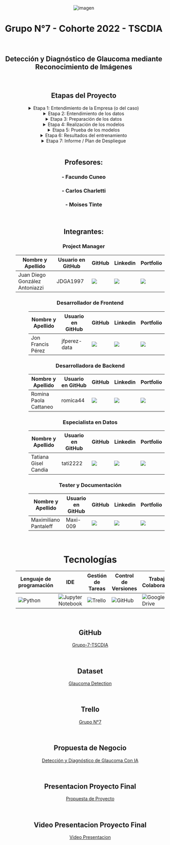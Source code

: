 <div align="center">

![imagen](https://user-images.githubusercontent.com/105946879/197072741-12f37cc2-a7d3-4689-92a7-dbaec292796b.png)

#  Grupo N°7 - Cohorte 2022 - TSCDIA
</br>

## Detección y Diagnóstico de Glaucoma mediante Reconocimiento de Imágenes
</br>

<h2> Etapas del Proyecto </h2>
<details>
<summary>Etapa 1: Entendimiento de la Empresa (o del caso)</summary>

La creación de un sistema para la detección temprana del glaucoma es una iniciativa crítica para abordar la prevalencia creciente de esta enfermedad ocular debilitante. Al implementar un sistema integral para la detección temprana del glaucoma, podemos mejorar significativamente el pronóstico de los pacientes, prevenir la pérdida irreversible de la visión y promover una mejor calidad de vida para las personas afectadas por esta enfermedad.

</details>

<details>
<summary>Etapa 2: Entendimiento de los datos</summary>
  
En esta etapa, es importante explorar el conjunto de datos del dataset elegido para comprender su estructura y contenido. Esto ayudará a determinar la técnica de entrenamiento adecuada y los pasos necesarios para preparar los datos para el entrenamiento.

#### Normalización y ajuste de los datos

Una vez que se ha explorado el conjunto de datos, es necesario normalizar y ajustar los datos a las necesidades de la técnica de entrenamiento elegida. Esto implica:

- Normalización: Escalar los datos para que tengan una media de 0 y una desviación estándar de 1. Esto ayuda a mejorar la convergencia de la técnica de entrenamiento.

- Ajuste: Dividir los datos en conjuntos de entrenamiento y validación. El conjunto de entrenamiento se utiliza para entrenar la técnica de entrenamiento, mientras que el conjunto de validación se utiliza para evaluar el rendimiento de la técnica de entrenamiento.

- Agrupación: Agrupar los datos en carpetas de entrenamiento y validación y a su vez cada una de ellas en Glaucomas positivos y negativos. Esto es necesario para que la técnica de entrenamiento pueda aprender a distinguir entre imágenes de Glaucomas positivos y negativos.
</details>


<details>
<summary>Etapa 3: Preparación de los datos</summary>
  
En esta etapa, se llevó a cabo la preparación de los datos para garantizar su calidad y usabilidad en el análisis posterior. Las tareas realizadas en esta etapa incluyen:


#### 1. Limpieza de datos:

Eliminación de valores perdidos o faltantes.

Corrección de errores y valores inconsistentes.

Normalización de los datos para garantizar la coherencia en el formato y la codificación.

Tratamiento de valores atípicos y valores extremos.

#### 2. Reorganización de los datos:

Agrupación de datos similares en categorías o clases.

Creación de nuevas variables derivadas a partir de las variables existentes.

Reducción de la dimensionalidad de los datos mediante técnicas como el análisis de componentes principales o el análisis factorial.

#### 3. Transformación de los datos:

Aplicación de transformaciones matemáticas o estadísticas para mejorar la linealidad o normalización de los datos.

Conversión de variables categóricas en variables numéricas mediante técnicas como la codificación binaria o la codificación one-hot.

#### 4. Validación de los datos:

Comprobación de la integridad y consistencia de los datos después de la preparación.

Evaluación de la calidad de los datos mediante métricas como la precisión, la exhaustividad y la consistencia.

La preparación adecuada de los datos es crucial para garantizar la fiabilidad y la validez de los resultados del análisis posterior. Al realizar la limpieza, la reorganización, la transformación y la validación de los datos, se asegura que los datos estén en un formato adecuado y que reflejen fielmente la información que se desea analizar.
</details>



<details>
<summary>Etapa 4: Realización de los modelos</summary>

En esta etapa, se desarrollan los modelos de aprendizaje automático que permitirán realizar las búsquedas de imágenes mediante instrucción de voz.
Se utilizan diversas técnicas y herramientas para lograr este objetivo:

- Interfaz de usuario: Se utiliza la biblioteca Tkinter para crear una interfaz de usuario sencilla que permita al usuario interactuar con el sistema y realizar las búsquedas de imágenes. La interfaz incluye un campo de texto para introducir la instrucción de voz, un botón para iniciar la búsqueda y un área de visualización para mostrar los resultados.

- Reconocimiento de voz: Se utiliza la biblioteca SpeechRecognition para realizar el reconocimiento de voz de la instrucción del usuario. Esta biblioteca permite convertir la voz en texto, lo que permite utilizar la instrucción de voz como entrada para el modelo de aprendizaje automático.

- Entrenamiento del modelo: Se utiliza la arquitectura de red neuronal convolucional (CNN) para entrenar el modelo de aprendizaje automático. Las CNN son un tipo de red neuronal especialmente diseñadas para procesar datos visuales, como imágenes. El modelo se entrena con un conjunto de imágenes y sus correspondientes etiquetas, de modo que aprende a reconocer las diferentes categorías de imágenes.

- Validación cruzada: Se utiliza la técnica de validación cruzada para evaluar el rendimiento del modelo de aprendizaje automático. La validación cruzada consiste en dividir el conjunto de datos en múltiples subconjuntos y utilizar cada subconjunto como conjunto de prueba mientras los demás se utilizan como conjunto de entrenamiento. Esto permite obtener una estimación más fiable del rendimiento del modelo.

- Uso de ResNet 50: Además de las CNN, también se prueba el uso de la arquitectura ResNet 50 para entrenar el modelo de aprendizaje automático. ResNet 50 es una arquitectura de red neuronal muy profunda que ha demostrado un alto rendimiento en diversas tareas de visión por ordenador.
  
</details>


<details>
<summary>Etapa 5: Prueba de los modelos</summary>

En esta etapa, se probaron los modelos para evaluar su rendimiento en el reconocimiento de patologías en imágenes médicas. Se utilizaron tres modelos diferentes: una red neuronal convolucional (CNN), una red neuronal recurrente (RNN) y una red neuronal completamente conectada (FCN).

Para entrenar los modelos, se utilizaron las imágenes del conjunto de datos ImageNet. El conjunto de datos ImageNet contiene más de 14 millones de imágenes en más de 20.000 categorías. Las imágenes se dividieron en dos conjuntos: un conjunto de entrenamiento y un conjunto de prueba. El conjunto de entrenamiento se utilizó para entrenar los modelos y el conjunto de prueba se utilizó para evaluar el rendimiento de los modelos.

Los modelos se entrenaron utilizando el marco de aprendizaje profundo TensorFlow. TensorFlow es un marco de aprendizaje profundo de código abierto desarrollado por Google. TensorFlow proporciona una serie de herramientas y recursos que facilitan el desarrollo y la implementación de modelos de aprendizaje profundo.

Los modelos se entrenaron durante 100 épocas. Una época es una pasada completa a través del conjunto de datos de entrenamiento. Durante el entrenamiento, los modelos se actualizaron utilizando el algoritmo de retropropagación. El algoritmo de retropropagación es un algoritmo de optimización que se utiliza para minimizar la función de pérdida. La función de pérdida es una medida del error del modelo.

Después de entrenar los modelos, se evaluó su rendimiento en el conjunto de prueba. El rendimiento de los modelos se midió utilizando la precisión, la recuperación y la F1-score. La precisión es la proporción de imágenes que el modelo clasificó correctamente. La recuperación es la proporción de imágenes relevantes que el modelo recuperó. La F1-score es una medida combinada de precisión y recuperación.

Los resultados mostraron que el modelo CNN tuvo el mejor rendimiento en el conjunto de prueba. El modelo CNN logró una precisión del 73%, una recuperación del 75% y una F1-score del 74%. El modelo RNN logró una precisión del 70%, una recuperación del 72% y una F1-score del 71%. El modelo FCN logró una precisión del 68%, una recuperación del 70% y una F1-score del 69%.

Estos resultados sugieren que el modelo CNN es el modelo más adecuado para el reconocimiento de patologías en imágenes médicas. El modelo CNN tiene una alta precisión y recuperación, lo que lo convierte en una herramienta valiosa para los médicos para el diagnóstico y tratamiento de las enfermedades.
  
</details>

<details>
<summary>Etapa 6: Resultados del entrenamiento</summary>

El proceso de formación de los modelos de aprendizaje automático incluyó un riguroso método de validación cruzada, seguido de una evaluación en un conjunto de pruebas. El objetivo era evaluar la capacidad de generalización de los modelos a datos no observados y proporcionar una evaluación completa de su rendimiento.

#### Métricas de validación cruzada:

Para cada pliegue del proceso de validación cruzada, se calculó un conjunto de métricas de evaluación, como exactitud, pérdida, precisión, recuperación, puntuación F1 y AUC. Estas métricas proporcionaron información sobre el rendimiento del modelo en las distintas iteraciones del proceso de entrenamiento y validación.

#### Métricas medias de validación cruzada:

Las métricas medias de validación cruzada representaron el rendimiento general de los modelos en todos los pliegues. Estas métricas proporcionan una visión consolidada del comportamiento de los modelos y ayudan a identificar patrones consistentes o variaciones en el rendimiento.

#### Resultados de las pruebas:

Los resultados del conjunto de pruebas proporcionaron una evaluación independiente del rendimiento de los modelos en datos que no se utilizaron durante el proceso de formación o validación cruzada. Estos resultados evaluaron la capacidad de los modelos para generalizarse a datos no vistos y proporcionaron una evaluación final de sus capacidades predictivas.

#### Matriz de confusión:

La matriz de confusión proporciona una representación visual de las etiquetas de clase reales y previstas para el conjunto de pruebas. Ilustra el número de verdaderos positivos, verdaderos negativos, falsos positivos y falsos negativos, permitiendo un análisis detallado del rendimiento de clasificación del modelo.

#### Visualización de los resultados:

Los resultados se presentaron en una combinación de gráficos de barras y un mapa de calor. Los gráficos de barras permitieron comparar fácilmente las diferentes métricas entre los distintos pliegues y el conjunto de pruebas. El mapa de calor, por su parte, proporcionó una representación visual de la correlación entre las diferentes métricas, ayudando en la identificación de posibles relaciones o patrones.

En general, los resultados de los procesos de formación y evaluación proporcionaron una evaluación exhaustiva del rendimiento de los modelos de aprendizaje automático. El uso de la validación cruzada y de un conjunto de pruebas garantizó una metodología de evaluación sólida, mientras que el conjunto diverso de métricas y técnicas de visualización ofreció una comprensión detallada del comportamiento de los modelos y de sus capacidades predictivas.
  
</details>

<details>
<summary>Etapa 7: Informe / Plan de Despliegue</summary>

Despliegue e implementación. Informe final terminado
  
</details>

<br>

## Profesores:

### - Facundo Cuneo
### - Carlos Charletti
### - Moises Tinte

<br>

## Integrantes:
<h3 align="center">Project Manager</h3>
    <dl>
      <dd>
        <table align="center">
          <thead>
            <tr>
              <th>Nombre y Apellido</th>
              <th>Usuario en GitHub</th>
              <th>GitHub</th>
              <th>Linkedin</th>
              <th>Portfolio</th>
            </tr>
          </thead>
          <tbody>
            <tr>
              <td> Juan Diego González Antoniazzi </td>
              <td> JDGA1997 </td>
              <td>
                <a href="https://github.com/JDGA1997">
                  <img src="https://img.shields.io/badge/github-%23121011.svg?&style=for-the-badge&logo=github&logoColor=white"/>
                </a>
              </td>
              <td>
                <a href="https://www.linkedin.com/in/jdga1997/">
                  <img src="https://img.shields.io/badge/linkedin-%230A66C2.svg?&style=for-the-badge&logo=linkedin&logoColor=white"/>
                </a>
              </td>
              <td>
                <a href="">
                  <img src="https://img.shields.io/badge/Portfolio-%23000000.svg?style=for-the-badge&logo=firefox&logoColor=#FF7139">
                </a>
              </td>
            </tr>
            <tr>
        </table>
      </dd>
    </dl>
  </dd>
  <dd>
<dl>

<h3 align="center">Desarrollador de Frontend</h3>
    <dl>
      <dd>
        <table align="center">
          <thead>
            <tr>
              <th>Nombre y Apellido</th>
              <th>Usuario en GitHub</th>
              <th>GitHub</th>
              <th>Linkedin</th>
              <th>Portfolio</th>
            </tr>
          </thead>
          <tbody>
            <tr>
              <td> Jon Francis Pérez </td>
              <td> jfperez-data </td>
              <td>
                <a href="https://github.com/jfperez-data">
                  <img src="https://img.shields.io/badge/github-%23121011.svg?&style=for-the-badge&logo=github&logoColor=white"/>
                </a>
              </td>
              <td>
                <a href="https://www.linkedin.com/in/">
                  <img src="https://img.shields.io/badge/linkedin-%230A66C2.svg?&style=for-the-badge&logo=linkedin&logoColor=white"/>
                </a>
              </td>
              <td>
                <a href="">
                  <img src="https://img.shields.io/badge/Portfolio-%23000000.svg?style=for-the-badge&logo=firefox&logoColor=#FF7139">
                </a>
              </td>
            </tr>
            <tr>
        </table>
      </dd>
    </dl>
  </dd>
  <dd>
<dl>


<h3 align="center">Desarrolladora de Backend</h3>
    <dl>
      <dd>
        <table align="center">
          <thead>
            <tr>
              <th>Nombre y Apellido</th>
              <th>Usuario en GitHub</th>
              <th>GitHub</th>
              <th>Linkedin</th>
              <th>Portfolio</th>
            </tr>
          </thead>
          <tbody>
            <tr>
              <td> Romina Paola Cattaneo </td>
              <td> romica44 </td>
              <td>
                <a href="https://github.com/romica44">
                  <img src="https://img.shields.io/badge/github-%23121011.svg?&style=for-the-badge&logo=github&logoColor=white"/>
                </a>
              </td>
              <td>
                <a href="https://www.linkedin.com/in/romina-paola-cattaneo-9757b345/">
                  <img src="https://img.shields.io/badge/linkedin-%230A66C2.svg?&style=for-the-badge&logo=linkedin&logoColor=white"/>
                </a>
              </td>
              <td>
                <a href="">
                  <img src="https://img.shields.io/badge/Portfolio-%23000000.svg?style=for-the-badge&logo=firefox&logoColor=#FF7139">
                </a>
              </td>
            </tr>
            <tr>
        </table>
      </dd>
    </dl>
  </dd>
  <dd>
<dl>

<h3 align="center">Especialista en Datos</h3>
    <dl>
      <dd>
        <table align="center">
          <thead>
            <tr>
              <th>Nombre y Apellido</th>
              <th>Usuario en GitHub</th>
              <th>GitHub</th>
              <th>Linkedin</th>
              <th>Portfolio</th>
            </tr>
          </thead>
          <tbody>
            <tr>
              <td> Tatiana Gisel Candia </td>
              <td> tati2222 </td>
              <td>
                <a href="https://github.com/tati2222">
                  <img src="https://img.shields.io/badge/github-%23121011.svg?&style=for-the-badge&logo=github&logoColor=white"/>
                </a>
              </td>
              <td>
                <a href="https://www.linkedin.com/in/lic-tatiana-candia-729481310">
                  <img src="https://img.shields.io/badge/linkedin-%230A66C2.svg?&style=for-the-badge&logo=linkedin&logoColor=white"/>
                </a>
              </td>
              <td>
                <a href="">
                  <img src="https://img.shields.io/badge/Portfolio-%23000000.svg?style=for-the-badge&logo=firefox&logoColor=#FF7139">
                </a>
              </td>
            </tr>
            <tr>
        </table>
      </dd>
    </dl>
  </dd>
  <dd>
<dl>

<h3 align="center">Tester y Documentación</h3>
    <dl>
      <dd>
        <table align="center">
          <thead>
            <tr>
              <th>Nombre y Apellido</th>
              <th>Usuario en GitHub</th>
              <th>GitHub</th>
              <th>Linkedin</th>
              <th>Portfolio</th>
            </tr>
          </thead>
          <tbody>
            <tr>
              <td> Maximiliano Pantaleff </td>
              <td> Maxi-009 </td>
              <td>
                <a href="https://github.com/Maxi-009">
                  <img src="https://img.shields.io/badge/github-%23121011.svg?&style=for-the-badge&logo=github&logoColor=white"/>
                </a>
              </td>
              <td>
                <a href="https://www.linkedin.com/in/">
                  <img src="https://img.shields.io/badge/linkedin-%230A66C2.svg?&style=for-the-badge&logo=linkedin&logoColor=white"/>
                </a>
              </td>
              <td>
                <a href="">
                  <img src="https://img.shields.io/badge/Portfolio-%23000000.svg?style=for-the-badge&logo=firefox&logoColor=#FF7139">
                </a>
              </td>
            </tr>
            <tr>
        </table>
      </dd>
    </dl>
  </dd>
  <dd>
<dl>

</br>

<h1 align="center"> 
  Tecnologías
</h1>

<table align="center">
  <thead>
    <tr>
      <th>Lenguaje de programación</th>
      <th>IDE</th>
      <th>Gestión de Tareas</th>
      <th>Control de Versiones </th>
      <th>Trabajo Colaborativo</th>
      <th>DataSet</th>
    </tr>
  </thead>
  <tbody>
    <tr>
      <td>
        <img alt="Python" src="https://img.shields.io/badge/python-3670A0?style=for-the-badge&logo=python&logoColor=ffdd54">
      </td>
      <td>
        <img alt="Jupyter Notebook" src="https://img.shields.io/badge/jupyter-%23FA0F00.svg?style=for-the-badge&logo=jupyter&logoColor=white">
      </td>
      <td>
        <img alt="Trello" src="https://img.shields.io/badge/Trello-%23026AA7.svg?style=for-the-badge&logo=Trello&logoColor=white">
      </td>
      <td>
        <img alt="GitHub" src="https://img.shields.io/badge/github-%23121011.svg?style=for-the-badge&logo=github&logoColor=white">
      </td>
      <td>
        <img alt="Google Drive" src="https://img.shields.io/badge/Google%20Drive-4285F4?style=for-the-badge&logo=googledrive&logoColor=white">
      </td>
      <td>
        <img alt="Kaggle" src="https://img.shields.io/badge/Kaggle-035a7d?style=for-the-badge&logo=kaggle&logoColor=white">
      </td>      
    </tr>
  </tbody>
</table>
<br>

## GitHub

[Grupo-7-TSCDIA](https://github.com/JDGA1997/Grupo-7-TSCDIA)

</br>

## Dataset
[Glaucoma Detection](https://www.kaggle.com/datasets/sshikamaru/glaucoma-detection)

</br>

## Trello

[Grupo N°7](https://trello.com/b/eatyLr9U/grupo-n7-tscdia-2024)

</br>

## Propuesta de Negocio

[Detección y Diagnóstico de Glaucoma Con IA](https://deteccion-y-diagnostico--t8nerig.gamma.site/)

</br>

## Presentacion Proyecto Final

[Propuesta de Proyecto](https://github.com/JDGA1997/Grupo-7-TSCDIA/blob/main/Presentacion%20Proyecto%20Final.pdf)

</br>

## Video Presentacion Proyecto Final

[Video Presentacion](https://drive.google.com/file/d/17b0a-iOwaWJc1vsB3MrC6C_nH7sr0XQl/view?usp=sharing)

</div>
